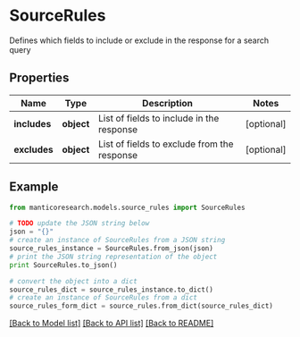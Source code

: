 # SourceRules

Defines which fields to include or exclude in the response for a search query

## Properties

Name | Type | Description | Notes
------------ | ------------- | ------------- | -------------
**includes** | **object** | List of fields to include in the response | [optional] 
**excludes** | **object** | List of fields to exclude from the response | [optional] 

## Example

```python
from manticoresearch.models.source_rules import SourceRules

# TODO update the JSON string below
json = "{}"
# create an instance of SourceRules from a JSON string
source_rules_instance = SourceRules.from_json(json)
# print the JSON string representation of the object
print SourceRules.to_json()

# convert the object into a dict
source_rules_dict = source_rules_instance.to_dict()
# create an instance of SourceRules from a dict
source_rules_form_dict = source_rules.from_dict(source_rules_dict)
```
[[Back to Model list]](../README.md#documentation-for-models) [[Back to API list]](../README.md#documentation-for-api-endpoints) [[Back to README]](../README.md)


